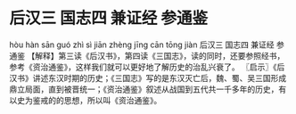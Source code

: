 # 后汉三     国志四     兼证经     参通鉴

hòu hàn sān 	guó zhì sì 	jiān zhèng jīng 	cān tōng jiàn
后汉三 	国志四 	兼证经 	参通鉴
【解释】第三读《后汉书》，第四读《三国志》，读的同时，还要参照经书，参考《资治通鉴》，这样我们就可以更好地了解历史的治乱兴衰了。
〖启示〗《后汉书》讲述东汉时期的历史；《三国志》写的是东汉灭亡后，魏、蜀、吴三国形成鼎立局面，直到被晋统一；《资治通鉴》叙述从战国到五代共一千多年的历史，有以史为鉴戒的的思想，所以叫《资治通鉴》。
